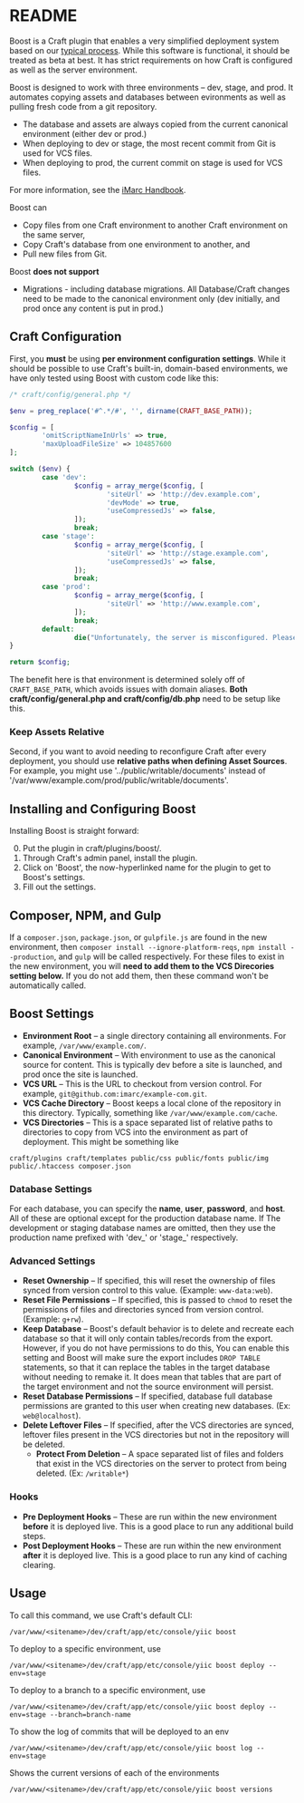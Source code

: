 README
======

Boost is a Craft plugin that enables a very simplified deployment system based on our [typical process](http://handbook.imarc.net/deployment). While this software is functional, it should be treated as beta at best. It has strict requirements on how Craft is configured as well as the server environment.

Boost is designed to work with three environments – dev, stage, and prod. It automates copying assets and databases between evironments as well as pulling fresh code from a git repository.

* The database and assets are always copied from the current canonical environment (either dev or prod.)
* When deploying to dev or stage, the most recent commit from Git is used for VCS files.
* When deploying to prod, the current commit on stage is used for VCS files.

For more information, see the [iMarc Handbook](http://handbook.imarc.net/deployment).

Boost can

* Copy files from one Craft environment to another Craft environment on the same server,
* Copy Craft's database from one environment to another, and
* Pull new files from Git.

Boost **does not support**

* Migrations - including database migrations. All Database/Craft changes need to be made to the canonical environment only (dev initially, and prod once any content is put in prod.)


Craft Configuration
-------------------

First, you **must** be using **per environment configuration settings**. While it should be possible to use Craft's built-in, domain-based environments, we have only tested using Boost with custom code like this:

```php
/* craft/config/general.php */

$env = preg_replace('#^.*/#', '', dirname(CRAFT_BASE_PATH));

$config = [
        'omitScriptNameInUrls' => true,
        'maxUploadFileSize' => 104857600
];

switch ($env) {
        case 'dev':
                $config = array_merge($config, [
                        'siteUrl' => 'http://dev.example.com',
                        'devMode' => true,
                        'useCompressedJs' => false,
                ]);
                break;
        case 'stage':
                $config = array_merge($config, [
                        'siteUrl' => 'http://stage.example.com',
                        'useCompressedJs' => false,
                ]);
                break;
        case 'prod':
                $config = array_merge($config, [
                        'siteUrl' => 'http://www.example.com',
                ]);
                break;
        default:
                die("Unfortunately, the server is misconfigured. Please review the configuration in config/general.php.");
}

return $config;
```

The benefit here is that environment is determined solely off of `CRAFT_BASE_PATH`, which avoids issues with domain aliases. **Both craft/config/general.php and craft/config/db.php** need to be setup like this.

### Keep Assets Relative

Second, if you want to avoid needing to reconfigure Craft after every deployment, you should use **relative paths when defining Asset Sources**. For example, you might use '../public/writable/documents' instead of '/var/www/example.com/prod/public/writable/documents'.


Installing and Configuring Boost
--------------------------------

Installing Boost is straight forward:

0. Put the plugin in craft/plugins/boost/.
0. Through Craft's admin panel, install the plugin.
0. Click on 'Boost', the now-hyperlinked name for the plugin to get to Boost's
   settings.
0. Fill out the settings.

Composer, NPM, and Gulp
-----------------------

If a `composer.json`, `package.json`, or `gulpfile.js` are found in the new environment, then `composer install --ignore-platform-reqs`, `npm install --production`, and `gulp` will be called respectively. For these files to exist in the new environment, you will **need to add them to the VCS Direcories setting below.** If you do not add them, then these command won't be automatically called.

Boost Settings
--------------

* **Environment Root** – a single directory containing all environments. For example, `/var/www/example.com/`.
* **Canonical Environment** – With environment to use as the canonical source for content. This is typically dev before a site is launched, and prod once the site is launched.
* **VCS URL** – This is the URL to checkout from version control. For example, `git@github.com:imarc/example-com.git`.
* **VCS Cache Directory** – Boost keeps a local clone of the repository in this directory. Typically, something like `/var/www/example.com/cache`.
* **VCS Directories** – This is a space separated list of relative paths to directories to copy from VCS into the environment as part of deployment. This might be something like
```
craft/plugins craft/templates public/css public/fonts public/img public/.htaccess composer.json
```

### Database Settings

For each database, you can specify the **name**, **user**, **password**, and **host**. All of these are optional except for the production database name. If The development or staging database names are omitted, then they use the production name prefixed with 'dev_' or 'stage_' respectively.

### Advanced Settings

* **Reset Ownership** – If specified, this will reset the ownership of files synced from version control to this value. (Example: `www-data:web`).
* **Reset File Permissions** – If specified, this is passed to `chmod` to reset the permissions of files and directories synced from version control. (Example: `g+rw`).
* **Keep Database** – Boost's default behavior is to delete and recreate each database so that it will only contain tables/records from the export. However, if you do not have permissions to do this, You can enable this setting and Boost will make sure the export includes `DROP TABLE` statements, so that it can replace the tables in the target database without needing to remake it. It does mean that tables that are part of the target environment and not the source environment will persist.
* **Reset Database Permissions** – If specified, database full database permissions are granted to this user when creating new databases. (Ex: `web@localhost`).
* **Delete Leftover Files** – If specified, after the VCS directories are synced, leftover files present in the VCS directories but not in the repository will be deleted.
    * **Protect From Deletion** – A space separated list of files and folders that exist in the VCS directories on the server to protect from being deleted. (Ex: `/writable*`)

### Hooks

* **Pre Deployment Hooks** – These are run within the new environment **before** it is deployed live. This is a good place to run any additional build steps.
* **Post Deployment Hooks** – These are run within the new environment **after** it is deployed live. This is a good place to run any kind of caching clearing.

Usage
-----

To call this command, we use Craft's default CLI:

    /var/www/<sitename>/dev/craft/app/etc/console/yiic boost

To deploy to a specific environment, use

    /var/www/<sitename>/dev/craft/app/etc/console/yiic boost deploy --env=stage

To deploy to a branch to a specific environment, use

    /var/www/<sitename>/dev/craft/app/etc/console/yiic boost deploy --env=stage --branch=branch-name

To show the log of commits that will be deployed to an env

    /var/www/<sitename>/dev/craft/app/etc/console/yiic boost log --env=stage

Shows the current versions of each of the environments

    /var/www/<sitename>/dev/craft/app/etc/console/yiic boost versions
